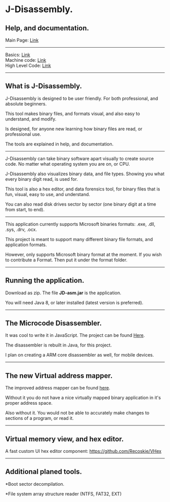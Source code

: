 J-Disassembly.
=============================

## Help, and documentation.

Main Page: <a href="https://recoskie.github.io/J-Disassembly/">Link</a>

------------------------------------------------------------

Basics: <a href="https://recoskie.github.io/J-Disassembly/docs/Basics.html">Link</a><br />
Machine code: <a href="https://recoskie.github.io/J-Disassembly/docs/Machine.html">Link</a><br />
High Level Code: <a href="https://recoskie.github.io/J-Disassembly/docs/Code.html">Link</a>

------------------------------------------------------------

## What is J-Disassembly.

J-Disassembly is designed to be user friendly. For both professional, and absolute beginners.

This tool makes binary files, and formats visual, and also easy to understand, and modify.

Is designed, for anyone new learning how binary files are read, or professional use.

The tools are explained in help, and documentation.

------------------------------------------------------------

J-Disassembly can take binary software apart visually to create source code. No matter what operating system you are on, or CPU.

J-Disassembly also visualizes binary data, and file types. Showing you what every binary digit read, is used for.

This tool is also a hex editor, and data forensics tool, for binary files that is fun, visual, easy to use, and understand.

You can also read disk drives sector by sector (one binary digit at a time from start, to end).

------------------------------------------------------------

This application currently supports Microsoft binaries formats: .exe, .dll, .sys, .drv, .ocx.

This project is meant to support many different binary file formats, and application formats.

However, only supports Microsoft binary format at the moment. If you wish to contribute a Format. Then put it under the format folder.

------------------------------------------------------------
Running the application.
------------------------------------------------------------

Download as zip. The file <strong>JD-asm.jar</strong> is the application.

You will need Java 8, or later installed (latest version is preferred).

------------------------------------------------------------
The Microcode Disassembler.
------------------------------------------------------------

It was cool to write it in JavaScript. The project can be found <a href="https://github.com/Recoskie/X86-64-CPU-Binary-Code-Disassembler-JS">Here</a>.

The disassembler is rebuilt in Java, for this project.

I plan on creating a ARM core disassembler as well, for mobile devices.

------------------------------------------------------------
The new Virtual address mapper.
------------------------------------------------------------

The improved address mapper can be found <a href="https://github.com/Recoskie/RandomAccessFileV">here</a>.

Without it you do not have a nice virtually mapped binary application in it's proper address space.

Also without it. You would not be able to accurately make changes to sections of a program, or read it.

------------------------------------------------------------
Virtual memory view, and hex editor.
------------------------------------------------------------

A fast custom UI hex editor component: https://github.com/Recoskie/VHex

------------------------------------------------------------
Additional planed tools.
------------------------------------------------------------

*Boot sector decompilation.

*File system array structure reader (NTFS, FAT32, EXT)
